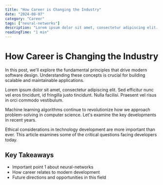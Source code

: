 ```yaml
---
title: "How Career is Changing the Industry"
date: "2024-08-07"
category: "Career"
tags: ["neural-networks"]
description: "Lorem ipsum dolor sit amet, consectetur adipiscing elit. Sed efficitur nunc vel eros tincidunt, id fringilla justo tinci..."
readingTime: "1 min"
---
```


# How Career is Changing the Industry

In this post, we'll explore the fundamental principles that drive modern software design. Understanding these concepts is crucial for building scalable and maintainable applications.

Lorem ipsum dolor sit amet, consectetur adipiscing elit. Sed efficitur nunc vel eros tincidunt, id fringilla justo tincidunt. Nulla facilisi. Praesent vel risus in orci commodo vestibulum.

Machine learning algorithms continue to revolutionize how we approach problem-solving in computer science. Let's examine the key developments in recent years.

Ethical considerations in technology development are more important than ever. This article examines some of the critical questions facing developers today.

## Key Takeaways

- Important point 1 about neural-networks
- How career relates to modern development
- Future directions and opportunities in this field
